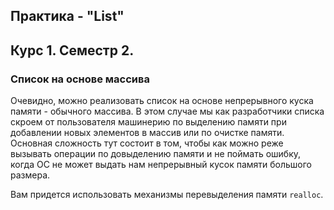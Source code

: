 ## Практика - "List"
## Курс 1. Семестр 2.
### Список на основе массива

Очевидно, можно реализовать список на основе непрерывного куска памяти - обычного массива. В этом случае мы как разработчики списка скроем от пользователя машинерию по выделению памяти при добавлении новых элементов в массив или по очистке памяти. Основная сложность тут состоит в том, чтобы как можно реже вызывать операции по довыделению памяти и не поймать ошибку, когда ОС не может выдать нам непрерывный кусок памяти большого размера.

Вам придется использовать механизмы перевыделения памяти `realloc`.